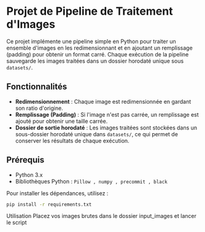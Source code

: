# Projet de Pipeline de Traitement d'Images

Ce projet implémente une pipeline simple en Python pour traiter un ensemble d'images en les redimensionnant et en ajoutant un remplissage (padding) pour obtenir un format carré. Chaque exécution de la pipeline sauvegarde les images traitées dans un dossier horodaté unique sous `datasets/`.

## Fonctionnalités

- **Redimensionnement** : Chaque image est redimensionnée en gardant son ratio d'origine.
- **Remplissage (Padding)** : Si l'image n'est pas carrée, un remplissage est ajouté pour obtenir une taille carrée.
- **Dossier de sortie horodaté** : Les images traitées sont stockées dans un sous-dossier horodaté unique dans `datasets/`, ce qui permet de conserver les résultats de chaque exécution.

## Prérequis

- Python 3.x
- Bibliothèques Python : `Pillow , numpy , precommit , black`

Pour installer les dépendances, utilisez :

```bash
pip install -r requirements.txt
```

Utilisation
Placez vos images brutes dans le dossier input_images et lancer le script 


